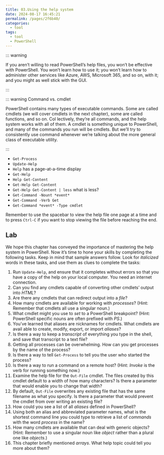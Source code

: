 ```yaml
---
title: 03.Using the help system
date: 2024-08-17 16:45:21
permalink: /pages/2f6b40/
categories: 
  - tool
tags: 
  - tool
  - PowerShell
---
```


::: warning

If you aren’t willing to read PowerShell’s help files, you won’t be effective with PowerShell. You won’t learn how to use it; you won’t learn how to administer other services like Azure, AWS, Microsoft 365, and so on, with it; and you might as well stick with the GUI.

:::

::: warning Command vs. cmdlet

PowerShell contains many types of executable commands. Some are called cmdlets (we will cover cmdlets in the next chapter), some are called functions, and so on. Col lectively, they’re all commands, and the help system works with all of them. A cmdlet is something unique to PowerShell, and many of the commands you run will be cmdlets. But we’ll try to consistently use command whenever we’re talking about the more general class of executable utility.

:::

- `Get-Process`
- `Update-Help`
- `Help` has a page-at-a-time display
- `Get-Help`
- `Help Get-Content`
- `Get-Help Get-Content`
- `Get-Help Get-Content | less` what is less?
- `Get-Command -Nount *event*`
- `Get-Command -Verb Get`
- `Get-Command *event* -Type cmdlet`

Remember to use the spacebar to view the help file one page at a time and to press `Ctrl-C` if you want to stop viewing the file before reaching the end.

## Lab

We hope this chapter has conveyed the importance of mastering the help system in PowerShell. Now it’s time to hone your skills by completing the following tasks. Keep in mind that sample answers follow. Look for _italicized_ words in these tasks, and use them as clues to complete the tasks:

1. Run `Update-Help`, and ensure that it completes without errors so that you have a copy of the help on your local computer. You need an internet connection.
2. Can you find any cmdlets capable of converting other cmdlets’ output into _HTML_?
3. Are there any cmdlets that can redirect output into a _file_?
4. How many cmdlets are available for working with _processes_? (Hint: Remember that cmdlets all use a singular noun.)
5. What cmdlet might you use to _set_ to a PowerShell breakpoint? (Hint: PowerShell specific nouns are often prefixed with _PS_.)
6. You’ve learned that aliases are nicknames for cmdlets. What cmdlets are avail able to create, modify, export, or import _aliases_?
7. Is there a way to keep a _transcript_ of everything you type in the shell, and save that transcript to a text file?
8. Getting all processes can be overwhelming. How can you get processes by the name of the process?
9. Is there a way to tell `Get-Process` to tell you the user who started the process?
10. Is there a way to run a command on a remote host? (Hint: _Invoke_ is the verb for running something now.)
11. Examine the help file for the `Out-File` cmdlet. The files created by this cmdlet default to a width of how many characters? Is there a parameter that would enable you to change that width?
12. By default, `Out-File` overwrites any existing file that has the same filename as what you specify. Is there a parameter that would prevent the cmdlet from over writing an existing file?
13. How could you see a list of all _aliases_ defined in PowerShell?
14. Using both an alias and abbreviated parameter names, what is the shortest command line you could type to retrieve a list of _commands_ with the word _process_ in the name?
15. How many cmdlets are available that can deal with generic objects? (Hint: Remember to use a singular noun like _object_ rather than a plural one like _objects_.)
16. This chapter briefly mentioned _arrays_. What help topic could tell you more about them?
